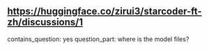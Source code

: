 ## https://huggingface.co/zirui3/starcoder-ft-zh/discussions/1

contains_question: yes
question_part: where is the model files?
